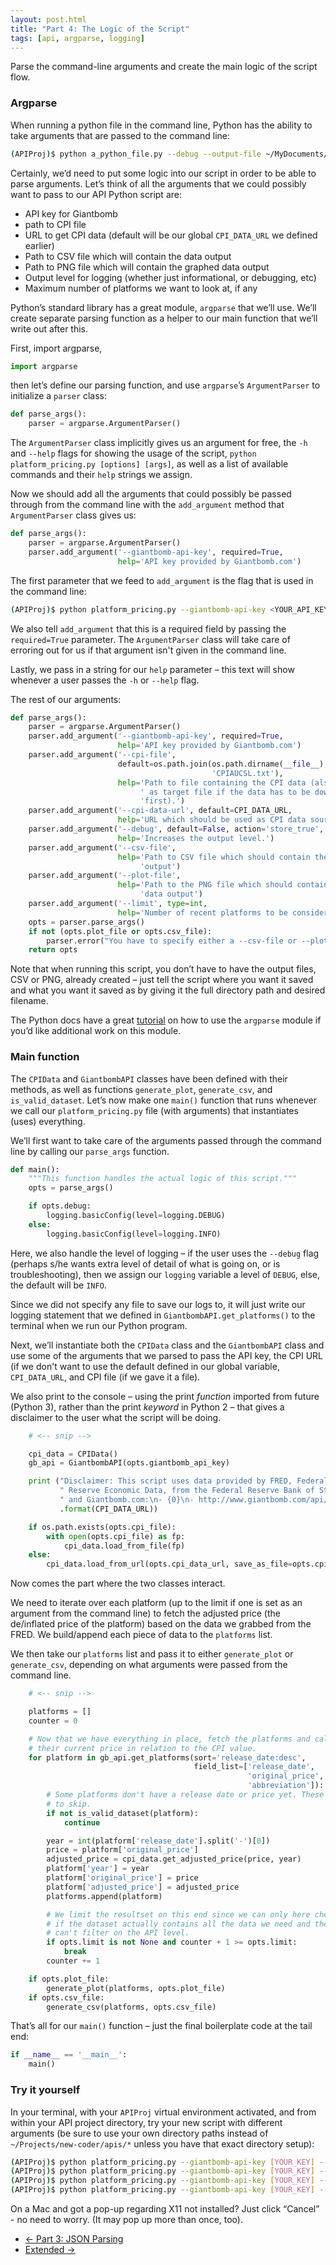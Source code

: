```yaml
---
layout: post.html
title: "Part 4: The Logic of the Script"
tags: [api, argparse, logging]
---
```


Parse the command-line arguments and create the main logic of the script flow.

### Argparse

When running a python file in the command line, Python has the ability to take arguments that are passed to the command line:

```bash
(APIProj)$ python a_python_file.py --debug --output-file ~/MyDocuments/MyLogs/python_file.log
```

Certainly, we’d need to put some logic into our script in order to be able to parse arguments.  Let’s think of all the arguments that we could possibly want to pass to our API Python script are:

* API key for Giantbomb
* path to CPI file
* URL to get CPI data (default will be our global `CPI_DATA_URL` we defined earlier)
* Path to CSV file which will contain the data output
* Path to PNG file which will contain the graphed data output
* Output level for logging (whether just informational, or debugging, etc)
* Maximum number of platforms we want to look at, if any


Python’s standard library has a great module, `argparse` that we’ll use.  We’ll create separate parsing function as a helper to our main function that we’ll write out after this.

First, import argparse,

```python
import argparse
```

then let’s define our parsing function, and use `argparse`’s `ArgumentParser` to initialize a `parser` class:

```python
def parse_args():
	parser = argparse.ArgumentParser()
```

The `ArgumentParser` class implicitly gives us an argument for free, the `-h` and `--help` flags for showing the usage of the script, `python platform_pricing.py [options] [args]`, as well as a list of available commands and their `help` strings we assign.

Now we should add all the arguments that could possibly be passed through from the command line with the `add_argument` method that `ArgumentParser` class gives us:

```python
def parse_args():
	parser = argparse.ArgumentParser()
    parser.add_argument('--giantbomb-api-key', required=True,
                        help='API key provided by Giantbomb.com')
```

The first parameter that we feed to `add_argument` is the flag that is used in the command line:

```bash
(APIProj)$ python platform_pricing.py --giantbomb-api-key <YOUR_API_KEY>
```

We also tell `add_argument` that this is a required field by passing the `required=True` parameter. The `ArgumentParser` class will take care of erroring out for us if that argument isn't given in the command line.

Lastly, we pass in a string for our `help` parameter – this text will show whenever a user passes the `-h` or `--help` flag.

The rest of our arguments:

```python
def parse_args():
    parser = argparse.ArgumentParser()
    parser.add_argument('--giantbomb-api-key', required=True,
                        help='API key provided by Giantbomb.com')
    parser.add_argument('--cpi-file',
                        default=os.path.join(os.path.dirname(__file__),
                                             'CPIAUCSL.txt'),
                        help='Path to file containing the CPI data (also acts'
                             ' as target file if the data has to be downloaded'
                             'first).')
    parser.add_argument('--cpi-data-url', default=CPI_DATA_URL,
                        help='URL which should be used as CPI data source')
    parser.add_argument('--debug', default=False, action='store_true',
                        help='Increases the output level.')
    parser.add_argument('--csv-file',
                        help='Path to CSV file which should contain the data'
                             'output')
    parser.add_argument('--plot-file',
                        help='Path to the PNG file which should contain the'
                             'data output')
    parser.add_argument('--limit', type=int,
                        help='Number of recent platforms to be considered')
    opts = parser.parse_args()
    if not (opts.plot_file or opts.csv_file):
        parser.error("You have to specify either a --csv-file or --plot-file!")
    return opts
```

Note that when running this script, you don’t have to have the output files, CSV or PNG, already created – just tell the script where you want it saved and what you want it saved as by giving it the full directory path and desired filename.

The Python docs have a great [tutorial](http://docs.python.org/2/howto/argparse.html) on how to use the `argparse` module if you’d like additional work on this module.


### Main function

The `CPIData` and `GiantbombAPI` classes have been defined with their methods, as well as functions `generate_plot`, `generate_csv`, and `is_valid_dataset`.  Let’s now make one `main()` function that runs whenever we call our `platform_pricing.py` file (with arguments) that instantiates (uses) everything.

We’ll first want to take care of the arguments passed through the command line by calling our `parse_args` function.

```python
def main():
    """This function handles the actual logic of this script."""
    opts = parse_args()

    if opts.debug:
        logging.basicConfig(level=logging.DEBUG)
    else:
        logging.basicConfig(level=logging.INFO)
```

Here, we also handle the level of logging – if the user uses the `--debug` flag (perhaps s/he wants extra level of detail of what is going on, or is troubleshooting), then we assign our `logging` variable a level of `DEBUG`, else, the default will be `INFO`.

Since we did not specify any file to save our logs to, it will just write our logging statement that we defined in `GiantbombAPI.get_platforms()` to the terminal when we run our Python program.

Next, we’ll instantiate both the `CPIData` class and the `GiantbombAPI` class and use some of the arguments that we parsed to pass the API key, the CPI URL (if we don't want to use the default defined in our global variable, `CPI_DATA_URL`, and CPI file (if we gave it a file).

We also print to the console – using the print _function_ imported from future (Python 3), rather than the print _keyword_ in Python 2 – that gives a disclaimer to the user what the script will be doing.

```python
	# <-- snip -->

    cpi_data = CPIData()
    gb_api = GiantbombAPI(opts.giantbomb_api_key)

    print ("Disclaimer: This script uses data provided by FRED, Federal"
           " Reserve Economic Data, from the Federal Reserve Bank of St. Louis"
           " and Giantbomb.com:\n- {0}\n- http://www.giantbomb.com/api/\n"
           .format(CPI_DATA_URL))

    if os.path.exists(opts.cpi_file):
        with open(opts.cpi_file) as fp:
            cpi_data.load_from_file(fp)
    else:
        cpi_data.load_from_url(opts.cpi_data_url, save_as_file=opts.cpi_file)
```

Now comes the part where the two classes interact.

We need to iterate over each platform (up to the limit if one is set as an argument from the command line) to fetch the adjusted price (the de/inflated price of the platform) based on the data we grabbed from the FRED.  We build/append each piece of data to the `platforms` list.

We then take our `platforms` list and pass it to either `generate_plot` or `generate_csv`, depending on what arguments were passed from the command line.

```python
	# <-- snip -->

    platforms = []
    counter = 0

    # Now that we have everything in place, fetch the platforms and calculate
    # their current price in relation to the CPI value.
    for platform in gb_api.get_platforms(sort='release_date:desc',
                                         field_list=['release_date',
                                                     'original_price', 'name',
                                                     'abbreviation']):
        # Some platforms don't have a release date or price yet. These we have
        # to skip.
        if not is_valid_dataset(platform):
            continue

        year = int(platform['release_date'].split('-')[0])
        price = platform['original_price']
        adjusted_price = cpi_data.get_adjusted_price(price, year)
        platform['year'] = year
        platform['original_price'] = price
        platform['adjusted_price'] = adjusted_price
        platforms.append(platform)

        # We limit the resultset on this end since we can only here check
        # if the dataset actually contains all the data we need and therefor
        # can't filter on the API level.
        if opts.limit is not None and counter + 1 >= opts.limit:
            break
        counter += 1

    if opts.plot_file:
        generate_plot(platforms, opts.plot_file)
    if opts.csv_file:
        generate_csv(platforms, opts.csv_file)
```

That’s all for our `main()` function – just the final boilerplate code at the tail end:

```python
if __name__ == '__main__':
    main()
```

### Try it yourself

In your terminal, with your `APIProj` virtual environment activated, and from within your API project directory, try your new script with different arguments (be sure to use your own directory paths instead of `~/Projects/new-coder/apis/*` unless you have that exact directory setup):

```bash
(APIProj)$ python platform_pricing.py --giantbomb-api-key [YOUR_KEY] --plot-file ~/Projects/new-coder/apis/my_plot.png
(APIProj)$ python platform_pricing.py --giantbomb-api-key [YOUR_KEY] --csv-file ~/Projects/new-coder/apis/my_csv.csv
(APIProj)$ python platform_pricing.py --giantbomb-api-key [YOUR_KEY] --plot-file ~/Projects/new-coder/apis/my_plot.png --csv-file ~/Projects/new-coder/apis/my_csv.csv
(APIProj)$ python platform_pricing.py --giantbomb-api-key [YOUR_KEY] --debug --limit 40 --csv-file ~/Projects/new-coder/apis/my_csv.csv
```

<div class="well">
On a Mac and got a pop-up regarding X11 not installed? Just click “Cancel” - no need to worry.  (It may pop up more than once, too).
</div>


<nav>
  <ul class="pager">
    <li class="previous"><a href="{{ get_url('/api/part-3/') }}"><span aria-hidden="true">&larr;</span> Part 3: JSON Parsing</a></li>
    <li class="next"><a href="{{ get_url('/api/extended/') }}">Extended <span aria-hidden="true">&rarr;</span></a></li>
  </ul>
</nav>
